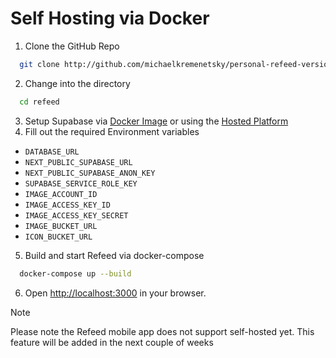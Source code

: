 # Self Hosting via Docker

1. Clone the GitHub Repo

```sh
  git clone http://github.com/michaelkremenetsky/personal-refeed-version refeed
```

2. Change into the directory

```sh
  cd refeed
```

3. Setup Supabase via [Docker Image](https://supabase.com/docs/guides/self-hosting/docker) or using the [Hosted Platform](https://supabase.com/)
4. Fill out the required Environment variables

- `DATABASE_URL`
- `NEXT_PUBLIC_SUPABASE_URL`
- `NEXT_PUBLIC_SUPABASE_ANON_KEY`
- `SUPABASE_SERVICE_ROLE_KEY`
- `IMAGE_ACCOUNT_ID`
- `IMAGE_ACCESS_KEY_ID`
- `IMAGE_ACCESS_KEY_SECRET`
- `IMAGE_BUCKET_URL`
- `ICON_BUCKET_URL`

5. Build and start Refeed via docker-compose

```sh
  docker-compose up --build
```

6. Open [http://localhost:3000](http://localhost:3000) in your browser.


> [!NOTE]  
> Please note the Refeed mobile app does not support self-hosted yet. This feature will be added in the next couple of weeks
